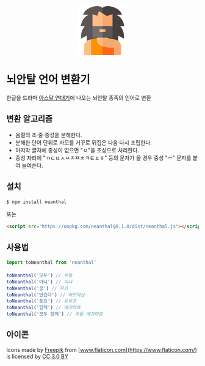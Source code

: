 <p align="center"><img src="icons/128.png" alt="뇌안탈 언어 변환기"></p>

# 뇌안탈 언어 변환기

한글을 드라마 [아스달 연대기](http://program.tving.com/tvn/arthdalchronicles)에 나오는 뇌안탈 종족의 언어로 변환

## 변환 알고리즘

* 음절의 초·중·종성을 분해한다.
* 분해한 단어 단위로 자모를 거꾸로 뒤집은 다음 다시 조립한다.
* 마지막 글자에 종성이 없으면 "ㅇ"을 초성으로 처리한다.
* 종성 자리에 "ㄲㄷㄸㅅㅆㅈㅉㅊㅋㅌㅍㅎ" 등의 문자가 올 경우 중성 "ㅡ" 문자를 붙여 늘여쓴다.

## 설치
```sh
$ npm install neanthal
```
또는
```html
<script src="https://unpkg.com/neanthal@0.1.0/dist/neanthal.js"></script>
```

## 사용법
```js
import toNeanthal from 'neanthal'

toNeanthal('모두') // 우돔
toNeanthal('아니') // 이나
toNeanthal('꿈') // 무끄
toNeanthal('반갑다') // 아드박납
toNeanthal('풍요') // 요우프
toNeanthal('함께') // 에끄마흐
toNeanthal('모두 함께') // 우돔 에끄마흐
```

## 아이콘

Icons made by [Freepik](https://www.freepik.com/) from [www.flaticon.com](https://www.flaticon.com/) is licensed by [CC 3.0 BY](http://creativecommons.org/licenses/by/3.0/)
